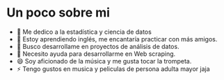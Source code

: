 # Un poco sobre mi 

- 🔭 Me dedico a la estadística y ciencia de datos
- 🌱 Estoy aprendiendo inglés, me encantaría practicar con más amigos.
- 🌱 Busco desarrollame en proyectos de análisis de datos.
- 🤔 Necesito ayuda para desarrollarme en Web scraping. 
- 😄 Soy aficionado de la música y me gusta tocar la trompeta.
- ⚡ Tengo gustos en musica y peliculas de persona adulta mayor jaja

